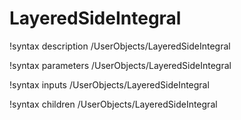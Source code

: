 <!-- MOOSE Documentation Stub: Remove this when content is added. -->

# LayeredSideIntegral

!syntax description /UserObjects/LayeredSideIntegral

!syntax parameters /UserObjects/LayeredSideIntegral

!syntax inputs /UserObjects/LayeredSideIntegral

!syntax children /UserObjects/LayeredSideIntegral
